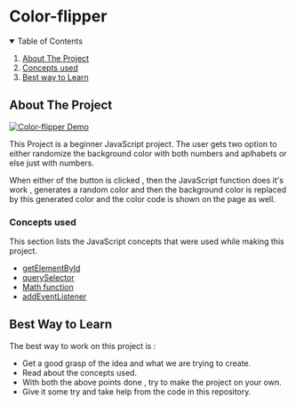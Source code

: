 # Color-flipper

<!-- TABLE OF CONTENTS -->
<details open="open">
  <summary>Table of Contents</summary>
  <ol>
    <li>
      <a href="#about-the-project">About The Project</a>
    <li>
      <a href="#concepts-used">Concepts used</a>
    </li>
    <li>
      <a href="#best-way-to-learn">Best way to Learn</a>
    </li>
  </ol>
</details>

<!-- ABOUT THE PROJECT -->

## About The Project

[![Color-flipper Demo](http://www.google.com.au/images/nav_logo7.png)](http://google.com.au/)

This Project is a beginner JavaScript project. The user gets two option to either randomize the background color with both numbers and aplhabets or else just with numbers.

When either of the button is clicked , then the JavaScript function does it's work , generates a random color and then the background color is replaced by this generated color and the color code is shown on the page as well.

### Concepts used

This section lists the JavaScript concepts that were used while making this project.

- [getElementById](https://www.w3schools.com/jsref/met_document_getelementbyid.asp)
- [querySelector](https://www.w3schools.com/jsref/met_document_queryselector.asp)
- [Math function](https://www.w3schools.com/jsref/jsref_obj_math.asp)
- [addEventListener](https://www.w3schools.com/jsref/met_element_addeventlistener.asp)

<!-- USAGE EXAMPLES -->

## Best Way to Learn

The best way to work on this project is :

- Get a good grasp of the idea and what we are trying to create.
- Read about the concepts used.
- With both the above points done , try to make the project on your own.
- Give it some try and take help from the code in this repository.
